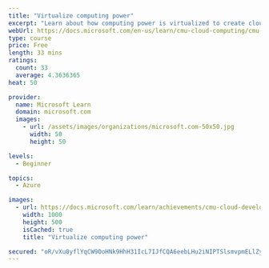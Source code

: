```yaml
---
title: "Virtualize computing power"
excerpt: "Learn about how computing power is virtualized to create cloud resources. Covers different types of CPU virtualization."
webUrl: https://docs.microsoft.com/en-us/learn/cmu-cloud-computing/cmu-virtualize-computing-power/
type: course
price: Free
length: 33 mins
ratings:
  count: 33
  average: 4.3636365
heat: 50

provider:
  name: Microsoft Learn
  domain: microsoft.com
  images:
    - url: /assets/images/organizations/microsoft.com-50x50.jpg
      width: 50
      height: 50

levels:
  - Beginner

topics:
  - Azure

images:
  - url: https://docs.microsoft.com/learn/achievements/cmu-cloud-developer/virtualize-computing-power-social.png
    width: 1000
    height: 500
    isCached: true
    title: "Virtualize computing power"

secured: "oR/vXu0yflYqCW9OoHNk9HhH31IcL7IJfCQA6eebLHu2iNIPTSlsmvpmELlZyxjF606a6Ww//vWIf+5QEwluD77rg8mggWszxby2MdHS3w6bD6Ix8GgUYvB78meBiVFmqKPQ9N3dUw4ld2N1voj9t4SVR67dHKRd8+yH0zss19kd9Tf8kb2Atx1tt1+2MxFNwjL9sQSwWl2fok9rxmavfrS7evwKgpiFuR0kV+Kum5ZeadOy9igu8JSJwVd5f9IfI0w2SSQcJb/4N35OHm0gAr587eW01JypZpXJfF/hUXn+1wkpLE4i8vkVM72X5IthtDkCRHU6mzT85GI9KGuICxpfffxVWAOxQqqlQb9F37n+Sebh+D0D92wH3TIDpoWDu5kgMB0Hp2zFID1JHEP7dg==;CMWEU6li0EY+hDDuYGzllQ=="
---
```



